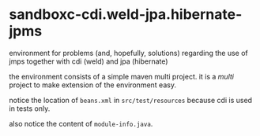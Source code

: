 # sandboxc-cdi.weld-jpa.hibernate-jpms
environment for problems (and, hopefully, solutions) regarding the use of jmps together with cdi (weld) and jpa (hibernate)

the environment consists of a simple maven multi project. it is a _multi_ project to make extension of the environment easy.

notice the location of ```beans.xml``` in ```src/test/resources``` because cdi is used in tests only.

also notice the content of ```module-info.java```.
